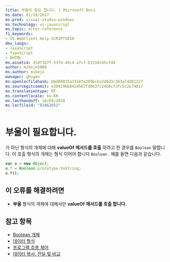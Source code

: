 ```yaml
---
title: 부울이 필요 합니다. | Microsoft Docs
ms.date: 01/18/2017
ms.prod: visual-studio-windows
ms.technology: vs-javascript
ms.topic: error-reference
f1_keywords:
- VS.WebClient.Help.SCRIPT5010
dev_langs:
- JavaScript
- TypeScript
- DHTML
ms.assetid: 35d71b7f-53fd-44c4-a7c7-b1550c65cfd4
author: mikejo5000
ms.author: mikejo
manager: ghogen
ms.openlocfilehash: b6d88815a33187e209bcba248d3c363afdd91227
ms.sourcegitcommit: e38419bb842d587fd9e37c24b6cf3fc5c2e74817
ms.translationtype: MT
ms.contentlocale: ko-KR
ms.lasthandoff: 10/09/2020
ms.locfileid: "91862652"
---
```

# <a name="boolean-expected"></a>부울이 필요합니다.
가 아닌 형식의 개체에 대해 **valueOf** **메서드를 호출** 하려고 한 경우를 `Boolean` 말합니다. 이 호출 형식의 개체는 형식 이어야 합니다 `Boolean` . 예를 들면 다음과 같습니다.

```JavaScript
var o = new Object;
o.f = Boolean.prototype.toString;
o.f();
```

## <a name="to-correct-this-error"></a>이 오류를 해결하려면

- **부울** 형식의 개체에 대해서만 **valueOf** **메서드를 호출 합니다.**

## <a name="see-also"></a>참고 항목

- [Boolean 개체](https://developer.mozilla.org/docs/Web/JavaScript/Reference/Global_Objects/Boolean)
- [데이터 형식](https://developer.mozilla.org/docs/Web/JavaScript/Data_structures)
- [프로그램 흐름 제어](https://developer.mozilla.org/docs/Web/JavaScript/Guide/Control_flow_and_error_handling)
- [데이터 복사, 전달 및 비교](https://developer.mozilla.org/docs/Web/JavaScript/Guide/Functions)